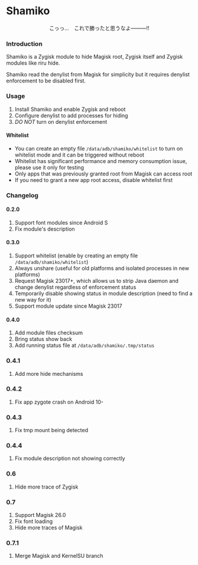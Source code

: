 # Shamiko

<center>こっっ…　これで勝ったと思うなよ―――!!</center>

### Introduction
Shamiko is a Zygisk module to hide Magisk root, Zygisk itself and Zygisk modules like riru hide.

Shamiko read the denylist from Magisk for simplicity but it requires denylist enforcement to be disabled first.

### Usage
1. Install Shamiko and enable Zygisk and reboot
2. Configure denylist to add processes for hiding
3. *DO NOT* turn on denylist enforcement

#### Whitelist
- You can create an empty file `/data/adb/shamiko/whitelist` to turn on whitelist mode and it can be triggered without reboot
- Whitelist has significant performance and memory consumption issue, please use it only for testing
- Only apps that was previously granted root from Magisk can access root
- If you need to grant a new app root access, disable whitelist first

### Changelog
#### 0.2.0
1. Support font modules since Android S
2. Fix module's description

#### 0.3.0
1. Support whitelist (enable by creating an empty file `/data/adb/shamiko/whitelist`)
2. Always unshare (useful for old platforms and isolated processes in new platforms)
3. Request Magisk 23017+, which allows us to strip Java daemon and change denylist regardless of enforcement status
4. Temporarily disable showing status in module description (need to find a new way for it)
5. Support module update since Magisk 23017

#### 0.4.0
1. Add module files checksum
2. Bring status show back
3. Add running status file at `/data/adb/shamiko/.tmp/status`

### 0.4.1
1. Add more hide mechanisms

### 0.4.2
1. Fix app zygote crash on Android 10-

### 0.4.3
1. Fix tmp mount being detected

### 0.4.4
1. Fix module description not showing correctly

### 0.6
1. Hide more trace of Zygisk

### 0.7
1. Support Magisk 26.0
2. Fix font loading
3. Hide more traces of Magisk

### 0.7.1
1. Merge Magisk and KernelSU branch
